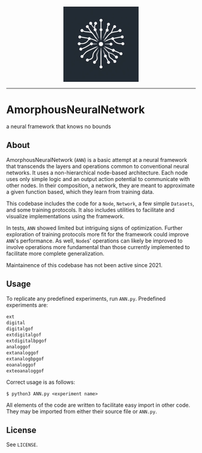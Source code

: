 <p align="center"><img src="https://github.com/nathanbronson/AmorphousNeuralNetwork/blob/main/logo.jpg?raw=true" alt="logo" width="200"/></p>

_____
# AmorphousNeuralNetwork
a neural framework that knows no bounds

## About
AmorphousNeuralNetwork (`ANN`) is a basic attempt at a neural framework that transcends the layers and operations common to conventional neural networks. It uses a non-hierarchical node-based architecture. Each node uses only simple logic and an output action potential to communicate with other nodes. In their composition, a network, they are meant to approximate a given function based, which they learn from training data.

This codebase includes the code for a `Node`, `Network`, a few simple `Datasets`, and some training protocols. It also includes utilities to facilitate and visualize implementations using the framework.

In tests, `ANN` showed limited but intriguing signs of optimization. Further exploration of training protocols more fit for the framework could improve `ANN`'s performance. As well, `Node`s' operations can likely be improved to involve operations more fundamental than those currently implemented to facilitate more complete generalization.

Maintainence of this codebase has not been active since 2021.

## Usage
To replicate any predefined experiments, run `ANN.py`. Predefined experiments are:
```
ext
digital
digitalgof
extdigitalgof
extdigitalbpgof
analoggof
extanaloggof
extanalogbpgof
eoanaloggof
exteoanaloggof
```
Correct usage is as follows:
```
$ python3 ANN.py <experiment name>
```

All elements of the code are written to facilitate easy import in other code. They may be imported from either their source file or `ANN.py`.

## License
See `LICENSE`.
